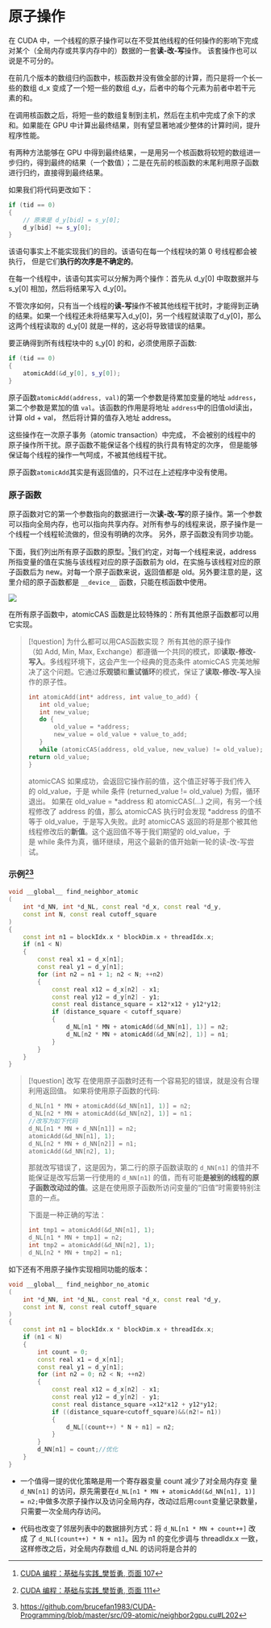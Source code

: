 # 原子操作

在 CUDA 中，一个线程的原子操作可以在不受其他线程的任何操作的影响下完成对某个（全局内存或共享内存中的）数据的一套**读-改-写**操作。 该套操作也可以说是不可分的。

在前几个版本的数组归约函数中，核函数并没有做全部的计算，而只是将一个长一些的数组 d_x 变成了一个短一些的数组 d_y，后者中的每个元素为前者中若干元素的和。 

在调用核函数之后，将短一些的数组复制到主机，然后在主机中完成了余下的求和。如果能在 GPU 中计算出最终结果，则有望显著地减少整体的计算时间，提升程序性能。

有两种方法能够在 GPU 中得到最终结果，一是用另一个核函数将较短的数组进一步归约，得到最终的结果（一个数值）；二是在先前的核函数的末尾利用原子函数进行归约，直接得到最终结果。

如果我们将代码更改如下：

```cpp
if (tid == 0) 
{ 
	// 原来是 d_y[bid] = s_y[0];
	d_y[bid] += s_y[0]; 
}
```

该语句事实上不能实现我们的目的。该语句在每一个线程块的第 0 号线程都会被执行， 但是它们**执行的次序是不确定的**。

在每一个线程中，该语句其实可以分解为两个操作：首先从 d_y[0] 中取数据并与 s_y[0] 相加，然后将结果写入 d_y[0]。

不管次序如何，只有当一个线程的**读-写**操作不被其他线程干扰时，才能得到正确的结果。如果一个线程还未将结果写入d_y[0]，另一个线程就读取了d_y[0]，那么这两个线程读取的 d_y[0] 就是一样的，这必将导致错误的结果。

要正确得到所有线程块中的 s_y[0] 的和，必须使用原子函数:

```cpp
if (tid == 0) 
{ 
	atomicAdd(&d_y[0], s_y[0]); 
}
```

原子函数`atomicAdd(address, val)`的第一个参数是待累加变量的地址 `address`，第二个参数是累加的值 `val`。该函数的作用是将地址 `address`中的旧值old读出，计算 old + val， 然后将计算的值存入地址 address。

这些操作在一次原子事务（atomic transaction）中完成， 不会被别的线程中的原子操作所干扰。原子函数不能保证各个线程的执行具有特定的次序， 但是能够保证每个线程的操作一气呵成，不被其他线程干扰。

原子函数`atomicAdd`其实是有返回值的，只不过在上述程序中没有使用。

### 原子函数

原子函数对它的第一个参数指向的数据进行一次**读-改-写**的原子操作。第一个参数可以指向全局内存，也可以指向共享内存。对所有参与的线程来说，原子操作是一个线程一个线程轮流做的，但没有明确的次序。 另外，原子函数没有同步功能。

下面，我们列出所有原子函数的原型。[^1]我们约定，对每一个线程来说，address 所指变量的值在实施与该线程对应的原子函数前为 old，在实施与该线程对应的原子函数后为 new。对每一个原子函数来说，返回值都是 old。另外要注意的是，这里介绍的原子函数都是 `__device__` 函数，只能在核函数中使用。


![](../../../../files/images/MLsys/13-a-65-1.png)

在所有原子函数中，atomicCAS 函数是比较特殊的：所有其他原子函数都可以用它实现。

> [!question] 为什么都可以用CAS函数实现？
> 所有其他的原子操作（如 Add, Min, Max, Exchange）都遵循一个共同的模式，即**读取-修改-写入**。多线程环境下，这会产生一个经典的竞态条件
> atomicCAS 完美地解决了这个问题。它通过**乐观锁**和**重试循环**的模式，保证了**读取-修改-写入**操作的原子性。
> ```cpp
> int atomicAdd(int* address, int value_to_add) {
>    int old_value;
>    int new_value;
>    do {
>        old_value = *address; 
>        new_value = old_value + value_to_add;
>    } 
>    while (atomicCAS(address, old_value, new_value) != old_value);
>return old_value;
>}
>```
>
> atomicCAS 如果成功，会返回它操作前的值，这个值正好等于我们传入的 old_value，于是 while 条件 (returned_value != old_value) 为假，循环退出。
   如果在 old_value = *address 和 atomicCAS(...) 之间，有另一个线程修改了 address 的值，那么 atomicCAS 执行时会发现 *address 的值不等于 old_value，于是写入失败。此时 atomicCAS 返回的将是那个被其他线程修改后的**新值**。这个返回值不等于我们期望的 old_value，于是 while 条件为真，循环继续，用这个最新的值开始新一轮的读-改-写尝试。

### 示例[^2][^3]

```cpp
void __global__ find_neighbor_atomic
(
    int *d_NN, int *d_NL, const real *d_x, const real *d_y,
    const int N, const real cutoff_square
)
{
    const int n1 = blockIdx.x * blockDim.x + threadIdx.x;
    if (n1 < N)
    {
        const real x1 = d_x[n1];
        const real y1 = d_y[n1];
        for (int n2 = n1 + 1; n2 < N; ++n2)
        {
            const real x12 = d_x[n2] - x1;
            const real y12 = d_y[n2] - y1;
            const real distance_square = x12*x12 + y12*y12;
            if (distance_square < cutoff_square)
            {
                d_NL[n1 * MN + atomicAdd(&d_NN[n1], 1)] = n2;
                d_NL[n2 * MN + atomicAdd(&d_NN[n2], 1)] = n1;
            }
        }
    }
}
```

> [!question] 改写
> 在使用原子函数时还有一个容易犯的错误，就是没有合理利用返回值。
> 如果将使用原子函数的代码:
> ```cpp
>d_NL[n1 * MN + atomicAdd(&d_NN[n1], 1)] = n2;
>d_NL[n2 * MN + atomicAdd(&d_NN[n2], 1)] = n1； 
>//改写为如下代码
>d_NL[n1 * MN + d_NN[n1]] = n2;
>atomicAdd(&d_NN[n1], 1); 
>d_NL[n2 * MN + d_NN[n2]] = n1; 
>atomicAdd(&d_NN[n2], 1);
>```
>那就改写错误了，这是因为，第二行的原子函数读取的 `d_NN[n1]` 的值并不能保证是改写后第一行使用的 `d_NN[n1]` 的值，而有可能**是被别的线程的原子函数改动过的值**。这是在使用原子函数所访问变量的“旧值”时需要特别注意的一点。
>
>下面是一种正确的写法：
>```cpp
>int tmp1 = atomicAdd(&d_NN[n1], 1); 
>d_NL[n1 * MN + tmp1] = n2; 
>int tmp2 = atomicAdd(&d_NN[n2], 1); 
>d_NL[n2 * MN + tmp2] = n1;
>```

如下还有不用原子操作实现相同功能的版本：
```cpp
void __global__ find_neighbor_no_atomic
(
    int *d_NN, int *d_NL, const real *d_x, const real *d_y,
    const int N, const real cutoff_square
)
{
    const int n1 = blockIdx.x * blockDim.x + threadIdx.x;
    if (n1 < N)
    {
        int count = 0;
        const real x1 = d_x[n1];
        const real y1 = d_y[n1];
        for (int n2 = 0; n2 < N; ++n2)
        {
            const real x12 = d_x[n2] - x1;
            const real y12 = d_y[n2] - y1;
            const real distance_square =x12*x12 + y12*y12;
            if ((distance_square<cutoff_square)&&(n2!= n1))
            {
                d_NL[(count++) * N + n1] = n2;
            }
        }
        d_NN[n1] = count;//优化
    }
}  
```

- 一个值得一提的优化策略是用一个寄存器变量 count 减少了对全局内存变 量 `d_NN[n1]` 的访问，原先需要在`d_NL[n1 * MN + atomicAdd(&d_NN[n1], 1)] = n2;`中做多次原子操作以及访问全局内存，改动过后用`count`变量记录数量，只需要一次全局内存访问。

- 代码也改变了邻居列表中的数据排列方式：将 `d_NL[n1 * MN + count++]` 改成 了 `d_NL[(count++) * N + n1]`。因为 n1 的变化步调与 threadIdx.x 一致，这样修改之后，对全局内存数组 d_NL 的访问将是合并的




[^1]: [CUDA 编程：基础与实践_樊哲勇, 页面 107](files/books/MLSys/CUDA%20编程：基础与实践_樊哲勇.pdf#page=107&selection=104,2,104,11)
[^2]: [CUDA 编程：基础与实践_樊哲勇, 页面 111](files/books/MLSys/CUDA%20编程：基础与实践_樊哲勇.pdf#page=111&selection=215,2,215,4)
[^3]: https://github.com/brucefan1983/CUDA-Programming/blob/master/src/09-atomic/neighbor2gpu.cu#L202
